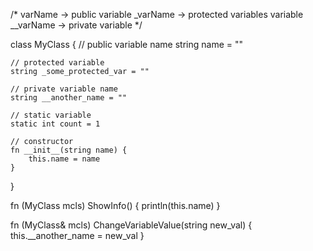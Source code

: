/*
varName -> public variable
_varName -> protected variables variable
__varName -> private variable
*/

class MyClass {
    // public variable name
    string name = ""

    // protected variable 
    string _some_protected_var = ""

    // private variable name
    string __another_name = ""

    // static variable
    static int count = 1

    // constructor
    fn __init__(string name) {
        this.name = name
    }
}

fn (MyClass mcls) ShowInfo() {
    println(this.name)
}

fn (MyClass& mcls) ChangeVariableValue(string new_val) {
    this.__another_name = new_val
}

